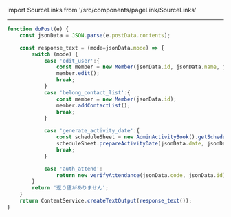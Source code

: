 import SourceLinks from '/src/components/pageLink/SourceLinks'

<SourceLinks component='doPost' type='function' project='attendance-management-system' />

---


```ts title="/src/main.ts"
function doPost(e) {
    const jsonData = JSON.parse(e.postData.contents);

    const response_text = (mode=jsonData.mode) => {
        switch (mode) {
            case 'edit_user':{
                const member = new Member(jsonData.id, jsonData.name, jsonData.part, jsonData.grade);
                member.edit();
                break;
            }
            case 'belong_contact_list':{
                const member = new Member(jsonData.id);
                member.addContactList();
                break;
            }

            case 'generate_activity_date':{
                const scheduleSheet = new AdminActivityBook().getScheduleSheet();
                scheduleSheet.prepareActivityDate(jsonData.date, jsonData.section, jsonData.tutti, jsonData.slots);
                break;
            }

            case 'auth_attend':
                return new verifyAttendance(jsonData.code, jsonData.id).start();
        }
        return '返り値がありません';
    }
    return ContentService.createTextOutput(response_text());
}
```
